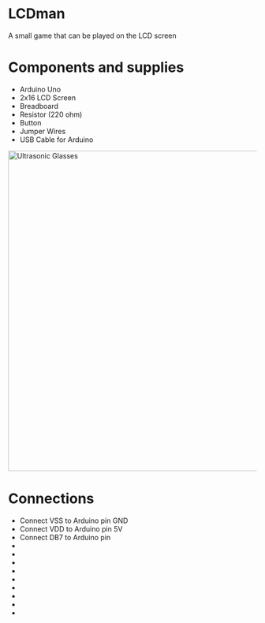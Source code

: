 # LCDman
 A small game that can be played on the LCD screen
<h1> Components and supplies </h1>
<ul>
 <li>Arduino Uno</li>
 <li>2x16 LCD Screen</li>
 <li>Breadboard</li>
 <li>Resistor (220 ohm)</li>
 <li>Button</li>
 <li>Jumper Wires</li>
 <li>USB Cable for Arduino</li>
</ul>

<img src="components_and_supplies.jpg" title="Ultrasonic Glasses" alt="Ultrasonic Glasses" width="650">

<h1>Connections</h1>

<ul>
 <li>Connect VSS to Arduino pin GND </li>
 <li>Connect VDD to Arduino pin 5V </li>
 <li>Connect DB7 to Arduino pin </li>
 <li></li>
 <li></li>
 <li></li>
 <li></li>
 <li></li>
 <li></li>
 <li></li>
 <li></li>
 <li></li>
</ul>


